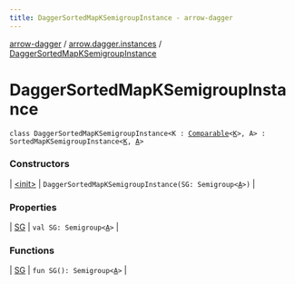 ```yaml
---
title: DaggerSortedMapKSemigroupInstance - arrow-dagger
---
```


[arrow-dagger](../../index.html) / [arrow.dagger.instances](../index.html) / [DaggerSortedMapKSemigroupInstance](./index.html)

# DaggerSortedMapKSemigroupInstance

`class DaggerSortedMapKSemigroupInstance<K : `[`Comparable`](https://kotlinlang.org/api/latest/jvm/stdlib/kotlin/-comparable/index.html)`<`[`K`](index.html#K)`>, A> : SortedMapKSemigroupInstance<`[`K`](index.html#K)`, `[`A`](index.html#A)`>`

### Constructors

| [&lt;init&gt;](-init-.html) | `DaggerSortedMapKSemigroupInstance(SG: Semigroup<`[`A`](index.html#A)`>)` |

### Properties

| [SG](-s-g.html) | `val SG: Semigroup<`[`A`](index.html#A)`>` |

### Functions

| [SG](-s-g.html) | `fun SG(): Semigroup<`[`A`](index.html#A)`>` |

